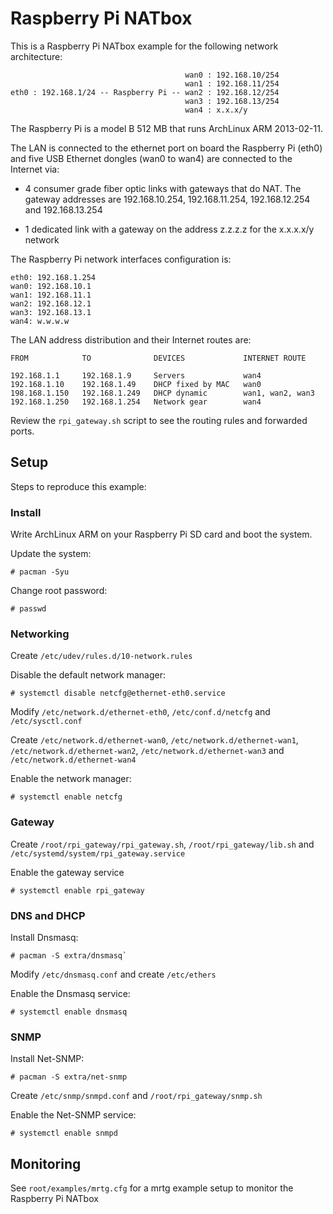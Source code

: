 Raspberry Pi NATbox
====================

This is a Raspberry Pi NATbox example for the following network
architecture:


                                           wan0 : 192.168.10/254
                                           wan1 : 192.168.11/254
    eth0 : 192.168.1/24 -- Raspberry Pi -- wan2 : 192.168.12/254
                                           wan3 : 192.168.13/254
                                           wan4 : x.x.x/y

The Raspberry Pi is a model B 512 MB that runs ArchLinux ARM
2013-02-11.

The LAN is connected to the ethernet port on board the Raspberry Pi
(eth0) and five USB Ethernet dongles (wan0 to wan4) are connected to
the Internet via:

- 4 consumer grade fiber optic links with gateways that do NAT. The
  gateway addresses are 192.168.10.254, 192.168.11.254, 192.168.12.254
  and 192.168.13.254

- 1 dedicated link with a gateway on the address z.z.z.z for the
  x.x.x.x/y network

The Raspberry Pi network interfaces configuration is:

    eth0: 192.168.1.254
    wan0: 192.168.10.1
    wan1: 192.168.11.1
    wan2: 192.168.12.1
    wan3: 192.168.13.1
    wan4: w.w.w.w

The LAN address distribution and their Internet routes are:

    FROM            TO              DEVICES             INTERNET ROUTE
    
    192.168.1.1     192.168.1.9     Servers             wan4
    192.168.1.10    192.168.1.49    DHCP fixed by MAC   wan0
    198.168.1.150   192.168.1.249   DHCP dynamic        wan1, wan2, wan3
    192.168.1.250   192.168.1.254   Network gear        wan4

Review the `rpi_gateway.sh` script to see the routing rules and
forwarded ports.

Setup
-----

Steps to reproduce this example:

### Install 

Write ArchLinux ARM on your Raspberry Pi SD card and boot the system.

Update the system:

    # pacman -Syu

Change root password:

    # passwd

### Networking

Create `/etc/udev/rules.d/10-network.rules`

Disable the default network manager:

    # systemctl disable netcfg@ethernet-eth0.service

Modify `/etc/network.d/ethernet-eth0`, `/etc/conf.d/netcfg` and
`/etc/sysctl.conf`

Create `/etc/network.d/ethernet-wan0`, `/etc/network.d/ethernet-wan1`,
`/etc/network.d/ethernet-wan2`, `/etc/network.d/ethernet-wan3` and
`/etc/network.d/ethernet-wan4`

Enable the network manager: 

    # systemctl enable netcfg

### Gateway

Create `/root/rpi_gateway/rpi_gateway.sh`, `/root/rpi_gateway/lib.sh`
and `/etc/systemd/system/rpi_gateway.service`

Enable the gateway service

    # systemctl enable rpi_gateway

### DNS and DHCP

Install Dnsmasq:

    # pacman -S extra/dnsmasq`

Modify `/etc/dnsmasq.conf` and create `/etc/ethers`

Enable the Dnsmasq service: 

    # systemctl enable dnsmasq

### SNMP

Install Net-SNMP:

    # pacman -S extra/net-snmp

Create `/etc/snmp/snmpd.conf` and `/root/rpi_gateway/snmp.sh`

Enable the Net-SNMP service: 

    # systemctl enable snmpd

Monitoring
----------

See `root/examples/mrtg.cfg` for a mrtg example setup to monitor the
Raspberry Pi NATbox
